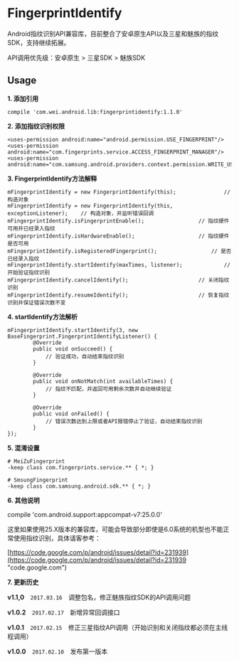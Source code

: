 # FingerprintIdentify

Android指纹识别API兼容库，目前整合了安卓原生API以及三星和魅族的指纹SDK，支持继续拓展。

API调用优先级：安卓原生 > 三星SDK > 魅族SDK

Usage
-----
**1. 添加引用**

    compile 'com.wei.android.lib:fingerprintidentify:1.1.0'

**2. 添加指纹识别权限**

    <uses-permission android:name="android.permission.USE_FINGERPRINT"/>
    <uses-permission android:name="com.fingerprints.service.ACCESS_FINGERPRINT_MANAGER"/>
    <uses-permission android:name="com.samsung.android.providers.context.permission.WRITE_USE_APP_FEATURE_SURVEY"/>

**3. FingerprintIdentify方法解释**

    mFingerprintIdentify = new FingerprintIdentify(this);				// 构造对象
	mFingerprintIdentify = new FingerprintIdentify(this, exceptionListener);	// 构造对象，并监听错误回调
	mFingerprintIdentify.isFingerprintEnable();					// 指纹硬件可用并已经录入指纹
	mFingerprintIdentify.isHardwareEnable();					// 指纹硬件是否可用
	mFingerprintIdentify.isRegisteredFingerprint();					// 是否已经录入指纹
	mFingerprintIdentify.startIdentify(maxTimes, listener);				// 开始验证指纹识别
	mFingerprintIdentify.cancelIdentify();						// 关闭指纹识别
	mFingerprintIdentify.resumeIdentify();						// 恢复指纹识别并保证错误次数不变

**4. startIdentify方法解析**

    mFingerprintIdentify.startIdentify(3, new BaseFingerprint.FingerprintIdentifyListener() {
            @Override
            public void onSucceed() {
                // 验证成功，自动结束指纹识别
            }

            @Override
            public void onNotMatch(int availableTimes) {
                // 指纹不匹配，并返回可用剩余次数并自动继续验证
            }

            @Override
            public void onFailed() {
                // 错误次数达到上限或者API报错停止了验证，自动结束指纹识别
            }
    });

**5. 混淆设置**

    # MeiZuFingerprint
	-keep class com.fingerprints.service.** { *; }

	# SmsungFingerprint
	-keep class com.samsung.android.sdk.** { *; }

**6. 其他说明**

compile 'com.android.support:appcompat-v7:25.0.0'

这里如果使用25.X版本的兼容库，可能会导致部分即使是6.0系统的机型也不能正常使用指纹识别，具体请客参考：

[https://code.google.com/p/android/issues/detail?id=231939](https://code.google.com/p/android/issues/detail?id=231939 "code.google.com")

**7. 更新历史**

**v1.1,0**　`2017.03.16`　调整包名，修正魅族指纹SDK的API调用问题

**v1.0.2**　`2017.02.17`　新增异常回调接口

**v1.0.1**　`2017.02.15`　修正三星指纹API调用（开始识别和关闭指纹都必须在主线程调用）

**v1.0.0**　`2017.02.10`　发布第一版本
